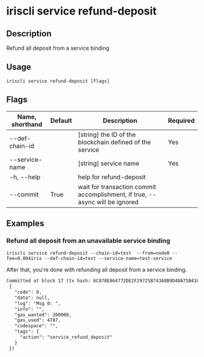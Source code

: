 # iriscli service refund-deposit 

## Description

Refund all deposit from a service binding

## Usage

```
iriscli service refund-deposit [flags]
```

## Flags

| Name, shorthand       | Default                 | Description                                                                                                                                           | Required |
| --------------------- | ----------------------- | ----------------------------------------------------------------------------------------------------------------------------------------------------- | -------- |
| --def-chain-id        |                         | [string] the ID of the blockchain defined of the service                                                                                              |  Yes     |
| --service-name        |                         |  [string] service name                                                                                                                                |  Yes     |
| -h, --help            |                         |  help for refund-deposit                                                                                                                              |          |
| --commit           | True                  |wait for transaction commit accomplishment, if true, --async will be ignored|

## Examples

### Refund all deposit from an unavailable service binding
```shell
iriscli service refund-deposit --chain-id=test  --from=node0 --fee=0.004iris --def-chain-id=test --service-name=test-service
```

After that, you're done with refunding all deposit from a service binding.

```txt
Committed at block 17 (tx hash: 6C878E864772DE2F29725B743A8B9D40A75B41688F16C278634674653BFD1DFA, response:
 {
   "code": 0,
   "data": null,
   "log": "Msg 0: ",
   "info": "",
   "gas_wanted": 200000,
   "gas_used": 4787,
   "codespace": "",
   "tags": {
     "action": "service_refund_deposit"
   }
 })
```